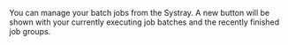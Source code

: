You can manage your batch jobs from the Systray. A new button will be
shown with your currently executing job batches and the recently
finished job groups.
